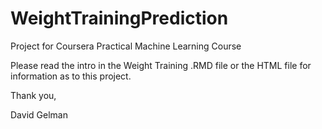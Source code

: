 # WeightTrainingPrediction
Project for Coursera Practical Machine Learning Course  
  

Please read the intro in the Weight Training .RMD file or the HTML file for information as to this project.

Thank you,  
  
David Gelman

